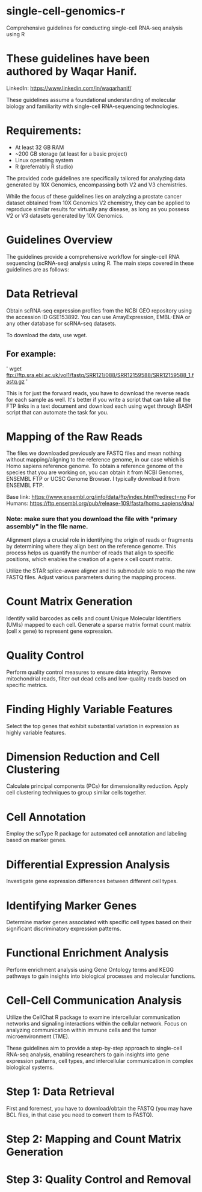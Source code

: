 # single-cell-genomics-r
Comprehensive guidelines for conducting single-cell RNA-seq analysis using R

# These guidelines have been authored by Waqar Hanif.
LinkedIn: https://www.linkedin.com/in/waqarhanif/

These guidelines assume a foundational understanding of molecular biology and familiarity with single-cell RNA-sequencing technologies. 

# Requirements: 
- At least 32 GB RAM
- ~200 GB storage (at least for a basic project)
- Linux operating system
- R (preferrably R studio)

The provided code guidelines are specifically tailored for analyzing data generated by 10X Genomics, encompassing both V2 and V3 chemistries.

While the focus of these guidelines lies on analyzing a prostate cancer dataset obtained from 10X Genomics V2 chemistry, they can be applied to reproduce similar results for virtually any disease, as long as you possess V2 or V3 datasets generated by 10X Genomics.

# Guidelines Overview
The guidelines provide a comprehensive workflow for single-cell RNA sequencing (scRNA-seq) analysis using R. The main steps covered in these guidelines are as follows:

# Data Retrieval
Obtain scRNA-seq expression profiles from the NCBI GEO repository using the accession ID GSE153892. You can use ArrayExpression, EMBL-ENA or any other database for scRNA-seq datasets.

To download the data, use wget.
## For example: 
' wget ftp://ftp.sra.ebi.ac.uk/vol1/fastq/SRR121/088/SRR12159588/SRR12159588_1.fastq.gz '

This is for just the forward reads, you have to download the reverse reads for each sample as well. It's better if you write a script that can take all the FTP links in a text document and download each using wget through BASH script that can automate the task for you. 

# Mapping of the Raw Reads
The files we downloaded previously are FASTQ files and mean nothing without mapping/aligning to the reference genome, in our case which is Homo sapiens reference genome. To obtain a reference genome of the species that you are working on, you can obtain it from NCBI Genomes, ENSEMBL FTP or UCSC Genome Browser. I typically download it from ENSEMBL FTP. 

Base link: https://www.ensembl.org/info/data/ftp/index.html?redirect=no
For Humans: https://ftp.ensembl.org/pub/release-109/fasta/homo_sapiens/dna/

### Note: make sure that you download the file with "primary assembly" in the file name. 

Alignment plays a crucial role in identifying the origin of reads or fragments by determining where they align best on the reference genome. This process helps us quantify the number of reads that align to specific positions, which enables the creation of a gene x cell count matrix.

Utilize the STAR splice-aware aligner and its submodule solo to map the raw FASTQ files. Adjust various parameters during the mapping process.



# Count Matrix Generation
Identify valid barcodes as cells and count Unique Molecular Identifiers (UMIs) mapped to each cell.
Generate a sparse matrix format count matrix (cell x gene) to represent gene expression.

# Quality Control
Perform quality control measures to ensure data integrity.
Remove mitochondrial reads, filter out dead cells and low-quality reads based on specific metrics.

# Finding Highly Variable Features
Select the top genes that exhibit substantial variation in expression as highly variable features.

# Dimension Reduction and Cell Clustering
Calculate principal components (PCs) for dimensionality reduction.
Apply cell clustering techniques to group similar cells together.

# Cell Annotation
Employ the scType R package for automated cell annotation and labeling based on marker genes.

# Differential Expression Analysis
Investigate gene expression differences between different cell types.

# Identifying Marker Genes
Determine marker genes associated with specific cell types based on their significant discriminatory expression patterns.

# Functional Enrichment Analysis
Perform enrichment analysis using Gene Ontology terms and KEGG pathways to gain insights into biological processes and molecular functions.

# Cell-Cell Communication Analysis
Utilize the CellChat R package to examine intercellular communication networks and signaling interactions within the cellular network.
Focus on analyzing communication within immune cells and the tumor microenvironment (TME).

These guidelines aim to provide a step-by-step approach to single-cell RNA-seq analysis, enabling researchers to gain insights into gene expression patterns, cell types, and intercellular communication in complex biological systems.

# Step 1: Data Retrieval 
First and foremest, you have to download/obtain the FASTQ (you may have BCL files, in that case you need to convert them to FASTQ).

# Step 2: Mapping and Count Matrix Generation

# Step 3: Quality Control and Removal 